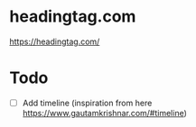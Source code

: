 # headingtag.com
https://headingtag.com/

# Todo
- [ ] Add timeline (inspiration from here https://www.gautamkrishnar.com/#timeline)
